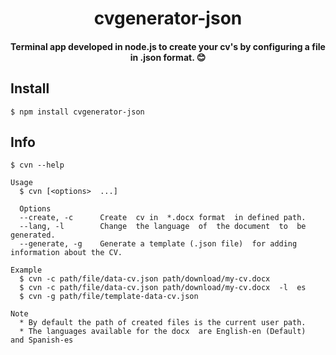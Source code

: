 <h1 align="center">
  cvgenerator-json
</h1>

<h4 align="center">
Terminal app developed in node.js to create your cv's by configuring a file in .json format. 😊
</h4>

## Install

```
$ npm install cvgenerator-json
```

## Info

```
$ cvn --help

Usage
  $ cvn [<options>  ...]

  Options
  --create, -c      Create  cv in  *.docx format  in defined path.
  --lang, -l        Change  the language  of  the document  to  be  generated.
  --generate, -g    Generate a template (.json file)  for adding  information about the CV.

Example
  $ cvn -c path/file/data-cv.json path/download/my-cv.docx
  $ cvn -c path/file/data-cv.json path/download/my-cv.docx  -l  es
  $ cvn -g path/file/template-data-cv.json
    
Note
  * By default the path of created files is the current user path.
  * The languages available for the docx  are English-en (Default)  and Spanish-es

```

